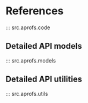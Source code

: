 # References

::: src.aprofs.code

## Detailed API **models**


::: src.aprofs.models

## Detailed API **utilities**


::: src.aprofs.utils
